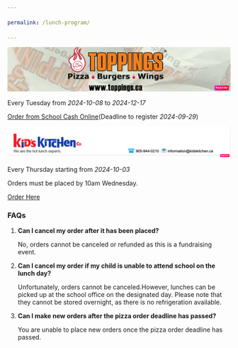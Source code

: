 ```yaml
---

permalink: /lunch-program/

---
```




![ToppingsLogo](/assets/img/toppingsLogo.png)

Every Tuesday from *2024-10-08* to *2024-12-17*

[Order from School Cash Online](https://yrdsb.schoolcashonline.com/)(Deadline to register *2024-09-29*)



![Kids Kitchen Logo](/assets/img/kidsKitchenLogo.png)

Every Thursday starting from *2024-10-03*

Orders must be placed by 10am Wednesday.

[Order Here](https://www.kidskitchen.ca/)


### FAQs

1. **Can I cancel my order after it has been placed?**
   
   No, orders cannot be canceled or refunded as this is a fundraising event.

2. **Can I cancel my order if my child is unable to attend school on the lunch day?**

   Unfortunately, orders cannot be canceled.However, lunches can be picked up at the school office on the designated day. Please note that they cannot be stored overnight, as there is no refrigeration available.

3. **Can I make new orders after the pizza order deadline has passed?**

   You are unable to place new orders once the pizza order deadline has passed.
